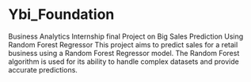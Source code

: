 # Ybi_Foundation
Business Analytics Internship final Project on Big Sales Prediction Using Random Forest Regressor
This project aims to predict sales for a retail business using a Random Forest Regressor model. The Random Forest algorithm is used for its ability to handle complex datasets and provide accurate predictions.
